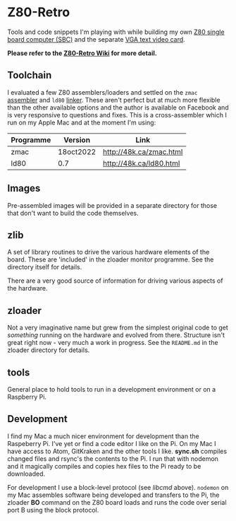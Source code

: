 # Z80-Retro
Tools and code snippets I'm playing with while building my own [Z80 single board computer (SBC)](https://oshwlab.com/peterw8102/simple-z80) and the separate [VGA text video card](https://oshwlab.com/peterw8102/8bit-video-card).

**Please refer to the [Z80-Retro Wiki](https://github.com/peterw8102/Z80-Retro/wiki) for more detail.**

## Toolchain

I evaluated a few Z80 assemblers/loaders and settled on the `zmac` [assembler](http://48k.ca/zmac.html) and `ld80` [linker](http://48k.ca/ld80.html). These aren't perfect but at much more flexible than the other available options and the author is available on Facebook and is very responsive to questions and fixes. This is a cross-assembler which I run on my Apple Mac and at the moment I'm using:

|Programme|Version|Link|
|---------|-------|----|
|zmac|18oct2022|http://48k.ca/zmac.html|
|ld80|0.7|http://48k.ca/ld80.html|

## Images

Pre-assembled images will be provided in a separate directory for those that don't want to build the code themselves.

## zlib

A set of library routines to drive the various hardware elements of the board. These are 'included' in the zloader monitor programme. See the directory itself for details.

There are a very good source of information for driving various aspects of the hardware.

## zloader

Not a very imaginative name but grew from the simplest original code to get *something* running on the hardware and evolved from there. Structure isn't great right now - very much a work in progress. See the `README.md` in the zloader directory for details.

## tools

General place to hold tools to run in a development environment or on a Raspberry Pi.

## Development

I find my Mac a much nicer environment for development than the Raspeberry Pi. I've yet or find a code editor I like on the Pi. On my Mac I have access to Atom, GitKraken and the other tools I like. **sync.sh** compiles changed files and rsync's the contents to the Pi. I run that with nodemon and it magically compiles and copies hex files to the Pi ready to be downloaded.

For development I use a block-level protocol (see *libcmd* above). `nodemon` on my Mac assembles software being developed and transfers to the Pi, the zloader **BO** command on the Z80 board loads and runs the code over serial port B using the block protocol.

